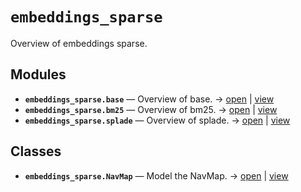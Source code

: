 # `embeddings_sparse`

Overview of embeddings sparse.

<!-- START doctoc generated TOC please keep comment here to allow auto update -->
<!-- END doctoc generated TOC please keep comment here to allow auto update -->

## Modules

- **`embeddings_sparse.base`** — Overview of base. → [open](vscode://file//workspace/kgfoundry/src/embeddings_sparse/base.py:1:1) | [view](https://github.com/your-org/your-repo/blob/46a51f319338d544a6cfb6b7491a80695ba1dfde/src/embeddings_sparse/base.py#L1)
- **`embeddings_sparse.bm25`** — Overview of bm25. → [open](vscode://file//workspace/kgfoundry/src/embeddings_sparse/bm25.py:1:1) | [view](https://github.com/your-org/your-repo/blob/46a51f319338d544a6cfb6b7491a80695ba1dfde/src/embeddings_sparse/bm25.py#L1)
- **`embeddings_sparse.splade`** — Overview of splade. → [open](vscode://file//workspace/kgfoundry/src/embeddings_sparse/splade.py:1:1) | [view](https://github.com/your-org/your-repo/blob/46a51f319338d544a6cfb6b7491a80695ba1dfde/src/embeddings_sparse/splade.py#L1)

## Classes

- **`embeddings_sparse.NavMap`** — Model the NavMap. → [open](vscode://file//workspace/kgfoundry/src/kgfoundry_common/navmap_types.py:60:1) | [view](https://github.com/your-org/your-repo/blob/46a51f319338d544a6cfb6b7491a80695ba1dfde/src/kgfoundry_common/navmap_types.py#L60-L79)
<!-- agent:readme v1 sha:46a51f319338d544a6cfb6b7491a80695ba1dfde content:e35354206457 -->
